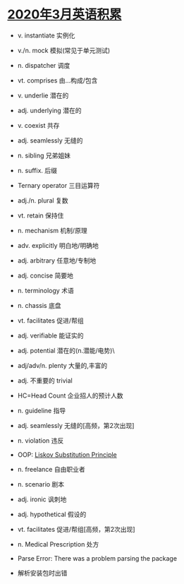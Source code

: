 # [2020年3月英语积累](/2020/02/monthly_english.md)

- v. instantiate 实例化
- v./n. mock 模拟(常见于单元测试)
- n. dispatcher 调度
- vt. comprises 由...构成/包含
- v. underlie 潜在的
- adj. underlying 潜在的
- v. coexist 共存
- adj. seamlessly 无缝的
- n. sibling 兄弟姐妹
- n. suffix. 后缀
- Ternary operator 三目运算符
- adj./n. plural 复数
- vt. retain 保持住
- n. mechanism 机制/原理
- adv. explicitly 明白地/明确地
- adj. arbitrary 任意地/专制地
- adj. concise 简要地
- n. terminology 术语
- n. chassis 底盘
- vt. facilitates 促进/帮组
- adj. verifiable 能证实的
- adj. potential 潜在的(n.潜能/电势)\
- adj/adv/n. plenty 大量的,丰富的
- adj. 不重要的 trivial
- HC=Head Count 企业招人的预计人数
- n. guideline 指导
- adj. seamlessly 无缝的\[高频，第2次出现]
- n. violation 违反
- OOP: [Liskov Substitution Principle](https://stackoverflow.com/questions/56860/what-is-an-example-of-the-liskov-substitution-principle)
- n. freelance 自由职业者
- n. scenario 剧本
- adj. ironic 讽刺地
- adj. hypothetical 假设的
- vt. facilitates 促进/帮组\[高频，第2次出现]
- n. Medical Prescription 处方

- Parse Error: There was a problem parsing the package
- 解析安装包时出错
